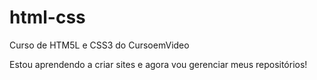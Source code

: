 # html-css
 Curso de HTM5L e CSS3 do CursoemVideo 

Estou aprendendo a criar sites e agora vou gerenciar meus repositórios!